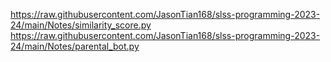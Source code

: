 https://raw.githubusercontent.com/JasonTian168/slss-programming-2023-24/main/Notes/similarity_score.py
https://raw.githubusercontent.com/JasonTian168/slss-programming-2023-24/main/Notes/parental_bot.py